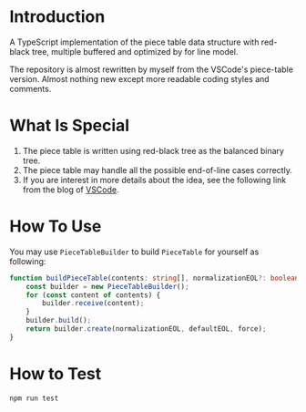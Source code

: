 # Introduction
A TypeScript implementation of the piece table data structure with red-black tree, multiple buffered and optimized by for line model.

The repository is almost rewritten by myself from the VSCode's piece-table version. Almost nothing new except more readable coding styles and comments.

# What Is Special
1. The piece table is written using red-black tree as the balanced binary tree.
2. The piece table may handle all the possible end-of-line cases correctly.
3. If you are interest in more details about the idea, see the following link from the blog of [VSCode](https://code.visualstudio.com/blogs/2018/03/23/text-buffer-reimplementation).

# How To Use
You may use `PieceTableBuilder` to build `PieceTable` for yourself as following:
```ts
function buildPieceTable(contents: string[], normalizationEOL?: boolean, defaultEOL?: EndOfLineType, force?: boolean): IPieceTable {
    const builder = new PieceTableBuilder();
    for (const content of contents) {
        builder.receive(content);
    }
    builder.build();
    return builder.create(normalizationEOL, defaultEOL, force);
}
```

# How to Test
```
npm run test
```
